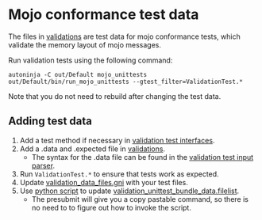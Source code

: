 # Mojo conformance test data
The files in [validations](validations) are test data for mojo conformance
tests, which validate the memory layout of mojo messages.

Run validation tests using the following command:

```
autoninja -C out/Default mojo_unittests
out/Default/bin/run_mojo_unittests --gtest_filter=ValidationTest.*
```

Note that you do not need to rebuild after changing the test data.

## Adding test data

1. Add a test method if necessary in
   [validation test interfaces](../validation_test_interfaces.mojom).
1. Add a .data and .expected file in [validations](validations).
   * The syntax for the .data file can be found in the
     [validation test input parser](/mojo/public/cpp/bindings/tests/validation_test_input_parser.h).
1. Run `ValidationTest.*` to ensure that tests work as expected.
1. Update [validation_data_files.gni](../validation_data_files.gni) with your
   test files.
1. Use [python script](/build/ios/update_bundle_filelist.py) to update
   [validation_unittest_bundle_data.filelist](../validation_unittest_bundle_data.filelist).
   * The presubmit will give you a copy pastable command, so there is no need to
     to figure out how to invoke the script.
